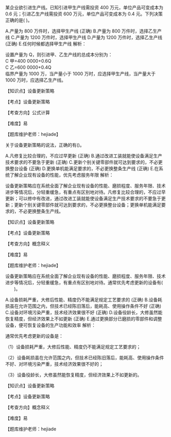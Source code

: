 <p>某企业欲引进生产线。已知引进甲生产线需投资 400 万元，单位产品可变成本为 0.6 元；引进乙生产线需投资 600 万元，单位产品可变成本为 0.4 元。下列决策正确的是( )。</p>
A.产量为 800 万件时，选择甲生产线  (正确)
B.产量为 800 万件时，选择乙生产线
C.产量为 1200 万件时，选择甲生产线
D.产量为 1200 万件时，选择乙生产线  (正确)
E.任何时候都选择甲生产线
解析：<p>设置产量为 Q，则引进甲、乙生产线的总成本分别为： <br/>C 甲=400 0000+0.6Q <br/>C 乙=600 0000+0.4Q <br/>临界产量为 1000 万，当产量小于 1000 万时，应选择甲生产线，当产量大于 1000 万时，应选择乙生产线。</p><p>【知识点】设备更新策略</p><p>【考点】设备更新策略</p><p>【考查方向】公式计算</p><p>【难度】易</p><p>【题库维护老师：hejiade】</p>
<p>关于设备更新策略的说法，正确的有()。</p>
A.凡修复比较合理的，不应过早更新  (正确)
B.通过改进工装就能使设备满足生产技术要求的不要急于更新  (正确)
C.更新个别关键零部件就可达到要求的，不必更换整台设备  (正确)
D.更换单机能满足要求的，不必更换整条生产线  (正确)
E.在系统了解企业现有设备的性能，优先考虑服务年限
解析：<p>设备更新策略应在系统全面了解企业现有设备的性能、磨损程度、服务年限、技术进步等情况后，分轻重缓急，有重点有区别地对待。凡修复比较合理的，不应过早更新；可以修中有改进，通过改进工装就能使设备满足生产技术要求的不要急于更新；更新个别关键零部件就可达到要求的，不必更换整台设备；更换单机能满足要求的，不必更换整条生产线。</p><p>【知识点】设备更新策略</p><p>【考点】设备更新策略</p><p>【考查方向】概念释义</p><p>【难度】易</p><p>【题库维护老师：hejiade】</p>
<p>设备更新策略应在系统全面了解企业现有设备的性能、磨损程度、服务年限、技术进步等情况后，分轻重缓急，有重点有区别地对待。通常优先考虑更新的设备有( &nbsp; &nbsp; &nbsp; &nbsp; &nbsp;)。</p>
A.设备损耗严重，大修后性能、精度仍不能满足规定工艺要求的  (正确)
B.设备耗损虽在允许范围之内，但技术已经陈旧落后，能耗高、使用操作条件不好  (正确)
C.设备对环境污染严重，技术经济效果很不好  (正确)
D.设备役龄长，大修虽然能恢复精度，但经济效果上不如更新  (正确)
E.通过更换部分已磨损的零部件和调整设备，便可恢复设备的生产功能和效率
解析：<p>通常优先考虑更新的设备是：</p><p>（1）设备损耗严重，大修后性能、精度仍不能满足规定工艺要求的；</p><p>（2）设备耗损虽在允许范围之内，但技术已经陈旧落后，能耗高、使用操作条件不好、对环境污染严重，技术经济效果很不好的；</p><p>（3）设备役龄长，大修虽然能恢复精度，但经济效果上不如更新的。</p><p>【知识点】设备更新策略</p><p>【考点】设备更新策略</p><p>【考查方向】概念释义</p><p>【难度】易</p><p>【题库维护老师：hejiade</p>
